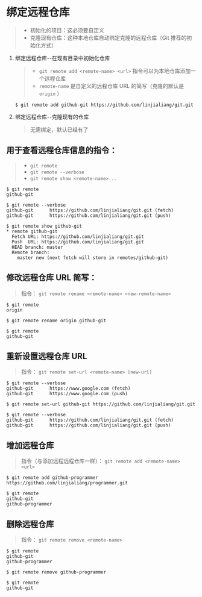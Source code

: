# 绑定远程仓库

> -   初始化的项目：这必须要自定义
> -   克隆现有仓库：这种本地仓库自动绑定克隆的远程仓库（Git 推荐的初始化方式）

1.  绑定远程仓库--在现有目录中初始化仓库

    > -   `git remote add <remote-name> <url>` 指令可以为本地仓库添加一个远程仓库
    > -   `remote-name` 是自定义的远程仓库 URL 的简写（克隆的默认是 `origin` ）

    ```shell
    $ git remote add github-git https://github.com/linjialiang/git.git
    ```

2.  绑定远程仓库--克隆现有的仓库

    > 无需绑定，默认已经有了

## 用于查看远程仓库信息的指令：

> -   `git remote`
> -   `git remote --verbose`
> -   `git remote show <remote-name>...`

```shell
$ git remote
github-git
```

```shell
$ git remote --verbose
github-git      https://github.com/linjialiang/git.git (fetch)
github-git      https://github.com/linjialiang/git.git (push)
```

```shell
$ git remote show github-git
* remote github-git
  Fetch URL: https://github.com/linjialiang/git.git
  Push  URL: https://github.com/linjialiang/git.git
  HEAD branch: master
  Remote branch:
    master new (next fetch will store in remotes/github-git)
```

## 修改远程仓库 URL 简写：

> 指令： `git remote rename <remote-name> <new-remote-name>`

```shell
$ git remote
origin

$ git remote rename origin github-git

$ git remote
github-git
```

## 重新设置远程仓库 URL

> 指令： `git remote set-url <remote-name> [new-url]`

```shell
$ git remote --verbose
github-git      https://www.google.com (fetch)
github-git      https://www.google.com (push)

$ git remote set-url github-git https://github.com/linjialiang/git.git

$ git remote --verbose
github-git      https://github.com/linjialiang/git.git (fetch)
github-git      https://github.com/linjialiang/git.git (push)
```

## 增加远程仓库

> 指令（与添加远程远程仓库一样）： `git remote add <remote-name> <url>`

```shell
$ git remote add github-programmer https://github.com/linjialiang/programmer.git

$ git remote
github-git
github-programmer
```

## 删除远程仓库

> 指令： `git remote remove <remote-name>`

```shell
$ git remote
github-git
github-programmer

$ git remote remove github-programmer

$ git remote
github-git
```
